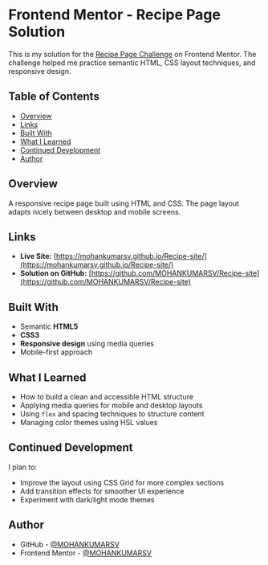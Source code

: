 # Frontend Mentor - Recipe Page Solution

This is my solution for the [Recipe Page Challenge](https://www.frontendmentor.io/challenges/recipe-page-KiTsR8QQKm) on Frontend Mentor. The challenge helped me practice semantic HTML, CSS layout techniques, and responsive design.

## Table of Contents

- [Overview](#overview)
- [Links](#links)
- [Built With](#built-with)
- [What I Learned](#what-i-learned)
- [Continued Development](#continued-development)
- [Author](#author)

## Overview

A responsive recipe page built using HTML and CSS. The page layout adapts nicely between desktop and mobile screens.


## Links

- **Live Site:** [https://mohankumarsv.github.io/Recipe-site/](https://mohankumarsv.github.io/Recipe-site/)
- **Solution on GitHub:** [https://github.com/MOHANKUMARSV/Recipe-site](https://github.com/MOHANKUMARSV/Recipe-site)

## Built With

- Semantic **HTML5**
- **CSS3**
- **Responsive design** using media queries
- Mobile-first approach

## What I Learned

- How to build a clean and accessible HTML structure
- Applying media queries for mobile and desktop layouts
- Using `flex` and spacing techniques to structure content
- Managing color themes using HSL values

## Continued Development

I plan to:
- Improve the layout using CSS Grid for more complex sections
- Add transition effects for smoother UI experience
- Experiment with dark/light mode themes

## Author

- GitHub - [@MOHANKUMARSV](https://github.com/MOHANKUMARSV)
- Frontend Mentor - [@MOHANKUMARSV](https://www.frontendmentor.io/profile/MOHANKUMARSV)


